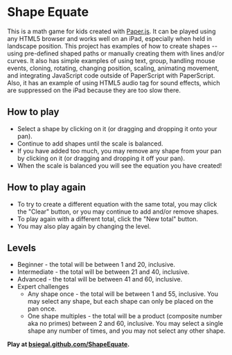 Shape Equate
==================================================

This is a math game for kids created with [Paper.js](http://paperjs.org/).  It can be played using any HTML5 browser and works well on an iPad, especially when held in landscape position.  This project has examples of how to create shapes -- using pre-defined shaped paths or manually creating them with lines and/or curves.  It also has simple examples of using text, group, handling mouse events, cloning, rotating, changing position, scaling, animating movement, and integrating JavaScript code outside of PaperScript with PaperScript.  Also, it has an example of using HTML5 audio tag for sound effects, which are suppressed on the iPad because they are too slow there.

How to play
--------------------------------------
* Select a shape by clicking on it (or dragging and dropping it onto your pan).
* Continue to add shapes until the scale is balanced.
* If you have added too much, you may remove any shape from your pan by clicking on it (or dragging and dropping it off your pan).
* When the scale is balanced you will see the equation you have created!

How to play again
--------------------------------------
* To try to create a different equation with the same total, you may click the "Clear" button, or you may continue to add and/or remove shapes.
* To play again with a different total, click the "New total" button.
* You may also play again by changing the level.

Levels
--------------------------------------
* Beginner - the total will be between 1 and 20, inclusive.
* Intermediate - the total will be between 21 and 40, inclusive.
* Advanced - the total will be between 41 and 60, inclusive.
* Expert challenges
   * Any shape once - the total will be between 1 and 55, inclusive.  You may select any shape, but each shape can only be placed on the pan once.
   * One shape multiples - the total will be a product (composite number aka no primes) between 2 and 60, inclusive.  You may select a single shape any number of times, and you may not select any other shape.

**Play at [bsiegal.github.com/ShapeEquate](http://bsiegal.github.com/ShapeEquate).**

